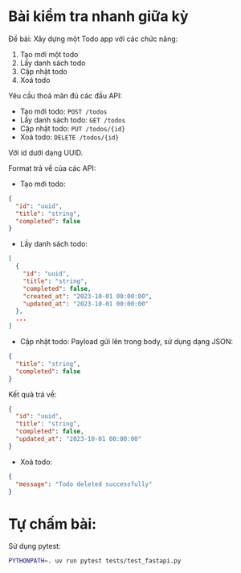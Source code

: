 # Bài kiểm tra nhanh giữa kỳ

Đề bài: Xây dựng một Todo app với các chức năng:
1. Tạo mới một todo
2. Lấy danh sách todo
3. Cập nhật todo
4. Xoá todo

Yêu cầu thoả mãn đủ các đầu API:
- Tạo mới todo: `POST /todos`
- Lấy danh sách todo: `GET /todos`
- Cập nhật todo: `PUT /todos/{id}`
- Xoá todo: `DELETE /todos/{id}`

Với id dưới dạng UUID.

Format trả về của các API:
- Tạo mới todo:
```json
{
  "id": "uuid",
  "title": "string",
  "completed": false
}
```
- Lấy danh sách todo:
```json
[
  {
    "id": "uuid",
    "title": "string",
    "completed": false,
    "created_at": "2023-10-01 00:00:00",
    "updated_at": "2023-10-01 00:00:00"
  },
  ...
]
```
- Cập nhật todo:
Payload gửi lên trong body, sử dụng dạng JSON:
```json
{
  "title": "string",
  "completed": false
}
```
Kết quả trả về:
```json
{
  "id": "uuid",
  "title": "string",
  "completed": false,
  "updated_at": "2023-10-01 00:00:00"
}
```
- Xoá todo:
```json
{
  "message": "Todo deleted successfully"
}
```

# Tự chấm bài:
Sử dụng pytest:
```bash
PYTHONPATH=. uv run pytest tests/test_fastapi.py
```